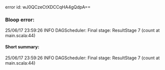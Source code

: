 error id: wJ0QCzeCtXDCCqHA4gQdpA==
### Bloop error:

25/06/17 23:59:26 INFO DAGScheduler: Final stage: ResultStage 7 (count at main.scala:44)
#### Short summary: 

25/06/17 23:59:26 INFO DAGScheduler: Final stage: ResultStage 7 (count at main.scala:44)